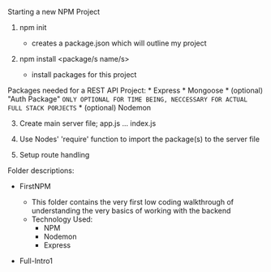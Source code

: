 Starting a new NPM Project
1) npm init
    - creates a package.json which will outline my project

2) npm install <package/s name/s\>
    - install packages for this project

Packages needed for a REST API Project:
    * Express
    * Mongoose
    * (optional) "Auth Package" `ONLY OPTIONAL FOR TIME BEING, NECCESSARY FOR ACTUAL FULL STACK PORJECTS`
    * (optional) Nodemon

3) Create main server file; app.js ... index.js

4) Use Nodes' 'require' function to import the package(s) to the server file

5) Setup route handling

Folder descriptions:

* FirstNPM
    - This folder contains the very first low coding walkthrough of understanding the very basics of working with the backend
    - Technology Used:
        - NPM
        - Nodemon
        - Express

* Full-Intro1
